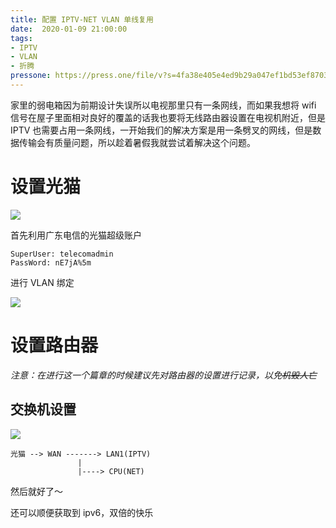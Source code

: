```yaml
---
title: 配置 IPTV-NET VLAN 单线复用
date:  2020-01-09 21:00:00
tags:
- IPTV
- VLAN
- 折腾
pressone: https://press.one/file/v?s=4fa38e405e4ed9b29a047ef1bd53ef87032093307636e33c20a712512825e8ee7362b9f60604563fcbeff75141ce09fc47763afbd582934a680fa5f17bbfb99d00&h=36d5889d09acc39ac98332e2661dc9c1d348ce585eb8f6cce9127d865c3052aa&a=79a3a060a7faa9dfc9b8b4e0a59bf3ebac305f78&f=P1&v=3
---
```


家里的弱电箱因为前期设计失误所以电视那里只有一条网线，而如果我想将 wifi 信号在屋子里面相对良好的覆盖的话我也要将无线路由器设置在电视机附近，但是 IPTV 也需要占用一条网线，一开始我们的解决方案是用一条劈叉的网线，但是数据传输会有质量问题，所以趁着暑假我就尝试着解决这个问题。

# 设置光猫

![](https://cdn.6-d.cc/img/20200109001.jpg)

首先利用广东电信的光猫超级账户

```
SuperUser: telecomadmin
PassWord: nE7jA%5m
```

进行 VLAN 绑定

![](https://cdn.6-d.cc/img/20200109002.jpg)

# 设置路由器

*注意：在进行这一个篇章的时候建议先对路由器的设置进行记录，以免~~机毁人亡~~*

## 交换机设置

![](https://cdn.6-d.cc/img/20200109003.jpg)

```
光猫 --> WAN -------> LAN1(IPTV)
               |
               |----> CPU(NET)
```

然后就好了～

还可以顺便获取到 ipv6，双倍的快乐

